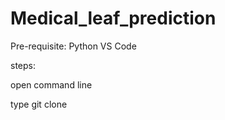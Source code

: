 # Medical_leaf_prediction

Pre-requisite:
Python
VS Code

steps:

open command line

type git clone

